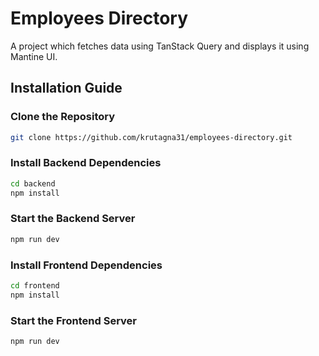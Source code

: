 # Employees Directory

A project which fetches data using TanStack Query and displays it using Mantine UI.

## Installation Guide

### Clone the Repository

```sh
git clone https://github.com/krutagna31/employees-directory.git
```

### Install Backend Dependencies

```sh
cd backend
npm install
```

### Start the Backend Server

```sh
npm run dev
```

### Install Frontend Dependencies

```sh
cd frontend
npm install
```

### Start the Frontend Server

```sh
npm run dev
```
